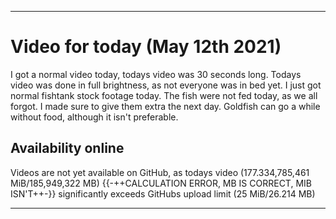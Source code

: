 
***

# Video for today (May 12th 2021)

I got a normal video today, todays video was 30 seconds long. Todays video was done in full brightness, as not everyone was in bed yet. I just got normal fishtank stock footage today. The fish were not fed today, as we all forgot. I made sure to give them extra the next day. Goldfish can go a while without food, although it isn't preferable.

## Availability online

Videos are not yet available on GitHub, as todays video (177.334,785,461 MiB/185,949,322 MB) {{-++CALCULATION ERROR, MB IS CORRECT, MIB ISN'T++-}} significantly exceeds GitHubs upload limit (25 MiB/26.214 MB)

***

